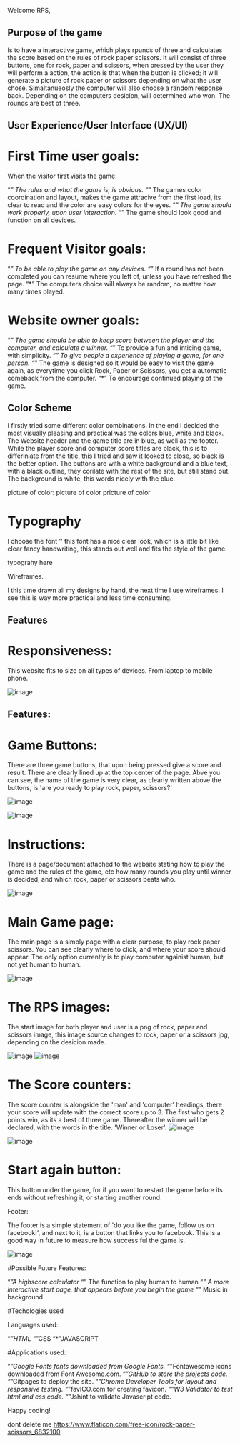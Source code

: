 

Welcome RPS,

## Purpose of the game

Is to have a interactive game, which plays rpunds of three and calculates the score based on the rules of rock paper scissors. It will consist of three buttons, one for rock, paper and scissors, when pressed by the user they will perform a action, the action is that when the button is clicked; it will generate a picture of rock paper or scissors depending on what the user chose. Simaltanueosly the computer will also choose a random response back. Depending on the computers desicion, will determined who won. The rounds are best of three.

## User Experience/User Interface (UX/UI)

# First Time user goals:

When the visitor first visits the game:

“*” The rules and what the game is, is obvious.
“*” The games color coordination and layout, makes the game attracive from the first load, its clear to read and the color are easy colors for the eyes.
“*” The game should work properly, upon user interaction.
“*” The game should look good and function on all devices.

# Frequent Visitor goals:

“*” To be able to play the game on any devices.
“*” If a round has not been completed you can resume where you left of, unless you have refreshed the page.
“*” The computers choice will always be random, no matter how many times played. 

# Website owner goals:

“*” The game should be able to keep score between the player and the computer, and calculate a winner.
“*” To provide a fun and inticing game, with simplicity.
“*” To give people a experience of playing a game, for one person.
“*” The game is designed so it would be easy to visit the game again, as everytime you click Rock, Paper or Scissors, you get a automatic comeback from the computer.
“*” To encourage continued playing of the game.


## Color Scheme

I firstly tried some different color combinations. In the end I decided the most visually pleasing and practical was the colors blue, white and black. The Website header and the game title are in blue, as well as the footer. While the player score and computer score titles are black, this is to differiniate from the title, this I tried and saw it looked to close, so black is the better option. The buttons are with a white background and a blue text, with a black outline, they corilate with the rest of the site, but still stand out. The background is white, this words nicely with the blue.

picture of color: 
picture of color
pricture of color

# Typography

I choose the font '' this font has a nice clear look, which is a little bit like clear fancy handwriting, this stands out well and fits the style of the game.

typograhy here

Wireframes.

I this time drawn all my designs by hand, the next time I use wireframes. I see this is way more practical and less time consuming.

## Features

# Responsiveness:

This website fits to size on all types of devices. From laptop to mobile phone.

![image](https://user-images.githubusercontent.com/120515252/219078949-cc83aa44-c420-4c1b-ac4b-d91b6b79d07a.png)

## Features:

# Game Buttons:

There are three game buttons, that upon being pressed give a score and result. There are clearly lined up at the top center of the page.
Abve you can see, the name of the game is very clear, as clearly written above the buttons, is 'are you ready to play rock, paper, scissors?'

![image](https://user-images.githubusercontent.com/120515252/219072097-97eb9688-9b49-41e6-8133-f03494f5ca14.png)


![image](https://user-images.githubusercontent.com/120515252/219072206-db1685ed-3746-4a59-8e9b-8d498cef92c6.png)


# Instructions:

There is a page/document attached to the website stating how to play the game and the rules of the game, etc how many rounds you play until winner is decided, and which rock, paper or scissors beats who.

![image](https://user-images.githubusercontent.com/120515252/219072320-38cfcc72-127d-452e-b57c-4785455e49fb.png)


# Main Game page:

The main page is a simply page with a clear purpose, to play rock paper scissors. You can see clearly where to click, and where your score should appear. The only option currently is to play computer againist human, but not yet human to human.

![image](https://user-images.githubusercontent.com/120515252/219072581-3c6edf83-1b36-4e79-ae06-371a0dbe793b.png)


# The RPS images:

The start image for both player and user is a png of rock, paper and scissors image, this image source changes to rock, paper or a scissors jpg, depending on the desicion made.

![image](https://user-images.githubusercontent.com/120515252/219079363-fb94cc88-9743-4f93-892f-fd5bae860ba6.png) ![image](https://user-images.githubusercontent.com/120515252/219072673-4fa8ba7d-2926-4d36-9221-6c16ba47c61b.png)


# The Score counters:

The score counter is alongside the 'man' and 'computer' headings, there your score will update with the correct score up to 3. The first who gets 2 points win, as its a best of three game. Thereafter the winner will be declared, with the words in the title. 'Winner or Loser'.
![image](https://user-images.githubusercontent.com/120515252/219072800-f31fe5b9-55ef-4391-a00f-c58b2fa1e035.png)

![image](https://user-images.githubusercontent.com/120515252/219072893-54ba23f0-d417-49ae-bbd5-862844975fb9.png)


# Start again button:

This button under the game, for if you want to restart the game before its ends without refreshing it,  or starting another round.

Footer:

The footer is a simple statement of 'do you like the game, follow us on facebook!', and next to it, is a button that links you to facebook. This is a good way in future to measure how success ful the game is.

![image](https://user-images.githubusercontent.com/120515252/219073052-9218ea09-527c-410d-b043-86fd86ef350b.png)



#Possible Future Features:

“*”A highscore calculator
“*” The function to play human to human
“*” A more interactive start page, that appears before you begin the game
“*” Music in background

#Techologies used

Languages used:

“*”HTML
“*”CSS
“*”JAVASCRIPT

#Applications used:

“*”Google Fonts fonts downloaded from Google Fonts.
“*”Fontawesome icons downloaded from Font Awesome.com.
“*”GitHub to store the projects code.
“*”Gitpages to deploy the site.
“*”Chrome Developer Tools for layout and responsive testing.
“*”favICO.com for creating favicon.
“*”W3 Validator to test html and css code.
“*”Jshint to validate Javascript code.

Happy coding!

dont delete me
https://www.flaticon.com/free-icon/rock-paper-scissors_6832100
